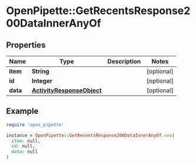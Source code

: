# OpenPipette::GetRecentsResponse200DataInnerAnyOf

## Properties

| Name | Type | Description | Notes |
| ---- | ---- | ----------- | ----- |
| **item** | **String** |  | [optional] |
| **id** | **Integer** |  | [optional] |
| **data** | [**ActivityResponseObject**](ActivityResponseObject.md) |  | [optional] |

## Example

```ruby
require 'open_pipette'

instance = OpenPipette::GetRecentsResponse200DataInnerAnyOf.new(
  item: null,
  id: null,
  data: null
)
```

